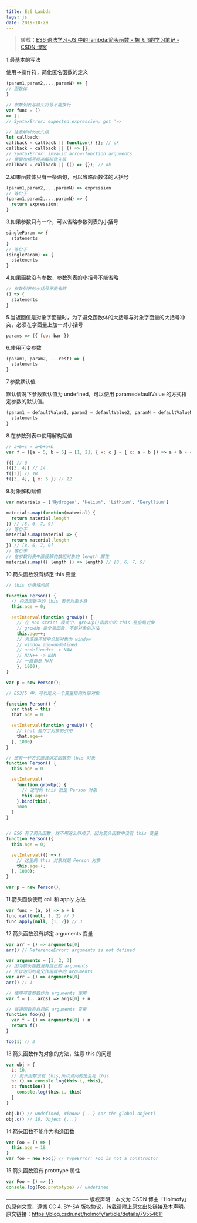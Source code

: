 ```yaml
---
title: Es6 Lambda
tags: js
date: 2019-10-29
---
```


> 转载：[ES6 语法学习-JS 中的 lambda:箭头函数 - 胡飞飞的学习笔记 - CSDN 博客](https://blog.csdn.net/holmofy/article/details/79554611)

1.最基本的写法

使用=>操作符，简化匿名函数的定义

```js
(param1,param2,...,paramN) => {
// 函数体
}

// 参数列表与箭头符号不能换行
var func = ()
=> 1;
// SyntaxError: expected expression, got '=>'

// 注意解析的优先级
let callback;
callback = callback || function() {}; // ok
callback = callback || () => {};
// SyntaxError: invalid arrow-function arguments
// 需要加括号提高解析优先级
callback = callback || (() => {}); // ok
```

2.如果函数体只有一条语句，可以省略函数体的大括号

```js
(param1,param2,...,paramN) => expression
// 等价于
(param1,param2,...,paramN) => {
  return expression;
}
```

3.如果参数只有一个，可以省略参数列表的小括号

```js
singleParam => {
  statements
}
// 等价于
(singleParam) => {
  statements
}
```

4.如果函数没有参数，参数列表的小括号不能省略

```js
// 参数列表的小括号不能省略
() => {
  statements
}
```

5.当返回值是对象字面量时，为了避免函数体的大括号与对象字面量的大括号冲突，必须在字面量上加一对小括号

```js
params => ({ foo: bar })
```

6.使用可变参数

```js
(param1, param2, ...rest) => {
  statements
}
```

7.参数默认值

默认情况下参数默认值为 undefined，可以使用 param=defaultValue 的方式指定参数的默认值。

```js
(param1 = defaultValue1, param2 = defaultValue2, paramN = defaultValueN) => {
  statements
}
```

8.在参数列表中使用解构赋值

```js
// a+b+c = a+b+a+b
var f = ([a = 5, b = 6] = [1, 2], { x: c } = { x: a + b }) => a + b + c

f() // 6
f([3, 4]) // 14
f([3]) // 18
f([3, 4], { x: 5 }) // 12
```

9.对象解构赋值

```js
var materials = ['Hydrogen', 'Helium', 'Lithium', 'Beryllium']

materials.map(function(material) {
  return material.length
}) // [8, 6, 7, 9]
// 等价于
materials.map(material => {
  return material.length
}) // [8, 6, 7, 9]
// 等价于
// 在参数列表中直接解构数组对象的 length 属性
materials.map(({ length }) => length) // [8, 6, 7, 9]
```

10.箭头函数没有绑定 this 变量

```js
// this 作用域问题

function Person() {
  // 构造函数中的 this 表示对象本身
  this.age = 0;

  setInterval(function growUp() {
    // 在 non-strict 模式中, growUp()函数中的 this 是全局对象
    // growUp 是全局函数，不是对象的方法
    this.age++;
    // 浏览器环境中全局对象为 window
    // window.age=undefined
    // undefined++ -> NAN
    // NAN++ -> NAN
    // 一直都是 NAN
    }, 1000);
}

var p = new Person();

// ES3/5 中，可以定义一个变量指向外部对象

function Person() {
  var that = this
  that.age = 0

  setInterval(function growUp() {
    // that 暂存了对象的引用
    that.age++
  }, 1000)
}

// 还有一种方式直接绑定函数的 this 对象
function Person() {
  this.age = 0

  setInterval(
    function growUp() {
      // 这时的 this 就是 Person 对象
      this.age++
    }.bind(this),
    1000
  )
}


// ES6 有了箭头函数，就不用这么麻烦了，因为箭头函数中没有 this 变量
function Person(){
  this.age = 0;

  setInterval(() => {
    // 这里的 this 对象就是 Person 对象
    this.age++;
  }, 1000);
}

var p = new Person();
```

11.箭头函数使用 call 和 apply 方法

```js
var func = (a, b) => a + b
func.call(null, 1, 2) // 3
func.apply(null, [1, 2]) // 3
```

12.箭头函数没有绑定 arguments 变量

```js
var arr = () => arguments[0]
arr() // ReferenceError: arguments is not defined

var arguments = [1, 2, 3]
// 因为箭头函数没有自己的 arguments
// 所以访问的是父作用域中的 arguments
var arr = () => arguments[0]
arr() // 1

// 使用可变参数作为 arguments 使用
var f = (...args) => args[0] + n

// 普通函数有自己的 arguments 变量
function foo(n) {
  var f = () => arguments[0] + n
  return f()
}

foo(1) // 2
```

13.箭头函数作为对象的方法，注意 this 的问题

```js
var obj = {
  i: 10,
  // 箭头函数没有 this,所以访问的是全局 this
  b: () => console.log(this.i, this),
  c: function() {
    console.log(this.i, this)
  }
}

obj.b() // undefined, Window {...} (or the global object)
obj.c() // 10, Object {...}
```

14.箭头函数不能作为构造函数

```js
var Foo = () => {
  this.age = 18
}
var foo = new Foo() // TypeError: Foo is not a constructor
```

15.箭头函数没有 prototype 属性

```js
var Foo = () => {}
console.log(Foo.prototype) // undefined
```

————————————————
版权声明：本文为 CSDN 博主「Holmofy」的原创文章，遵循 CC 4. BY-SA 版权协议，转载请附上原文出处链接及本声明。
原文链接：https://blog.csdn.net/holmofy/article/details/79554611

